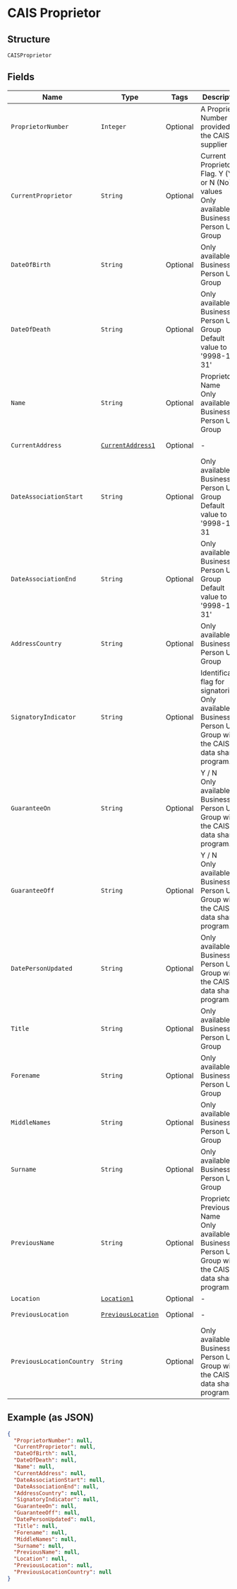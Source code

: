 
# CAIS Proprietor

## Structure

`CAISProprietor`

## Fields

| Name | Type | Tags | Description | Getter | Setter |
|  --- | --- | --- | --- | --- | --- |
| `ProprietorNumber` | `Integer` | Optional | A Proprietor Number provided by the CAIS supplier | Integer getProprietorNumber() | setProprietorNumber(Integer proprietorNumber) |
| `CurrentProprietor` | `String` | Optional | Current Proprietor Flag. Y (Yes) or N (No) values<br>Only available to Business Person User Group | String getCurrentProprietor() | setCurrentProprietor(String currentProprietor) |
| `DateOfBirth` | `String` | Optional | Only available to Business Person User Group | String getDateOfBirth() | setDateOfBirth(String dateOfBirth) |
| `DateOfDeath` | `String` | Optional | Only available to Business Person User Group<br>Default value to '9998-12-31' | String getDateOfDeath() | setDateOfDeath(String dateOfDeath) |
| `Name` | `String` | Optional | Proprietors Name<br>Only available to Business Person User Group | String getName() | setName(String name) |
| `CurrentAddress` | [`CurrentAddress1`](../../doc/models/current-address-1.md) | Optional | - | CurrentAddress1 getCurrentAddress() | setCurrentAddress(CurrentAddress1 currentAddress) |
| `DateAssociationStart` | `String` | Optional | Only available to Business Person User Group<br>Default value to '9998-12-31 | String getDateAssociationStart() | setDateAssociationStart(String dateAssociationStart) |
| `DateAssociationEnd` | `String` | Optional | Only available to Business Person User Group<br>Default value to '9998-12-31' | String getDateAssociationEnd() | setDateAssociationEnd(String dateAssociationEnd) |
| `AddressCountry` | `String` | Optional | Only available to Business Person User Group | String getAddressCountry() | setAddressCountry(String addressCountry) |
| `SignatoryIndicator` | `String` | Optional | Identification flag for signatories.<br>Only available to Business Person User Group within the CAIS data sharing program. | String getSignatoryIndicator() | setSignatoryIndicator(String signatoryIndicator) |
| `GuaranteeOn` | `String` | Optional | Y / N<br>Only available to Business Person User Group within the CAIS data sharing program. | String getGuaranteeOn() | setGuaranteeOn(String guaranteeOn) |
| `GuaranteeOff` | `String` | Optional | Y / N<br>Only available to Business Person User Group within the CAIS data sharing program. | String getGuaranteeOff() | setGuaranteeOff(String guaranteeOff) |
| `DatePersonUpdated` | `String` | Optional | Only available to Business Person User Group within the CAIS data sharing program. | String getDatePersonUpdated() | setDatePersonUpdated(String datePersonUpdated) |
| `Title` | `String` | Optional | Only available to Business Person User Group | String getTitle() | setTitle(String title) |
| `Forename` | `String` | Optional | Only available to Business Person User Group | String getForename() | setForename(String forename) |
| `MiddleNames` | `String` | Optional | Only available to Business Person User Group | String getMiddleNames() | setMiddleNames(String middleNames) |
| `Surname` | `String` | Optional | Only available to Business Person User Group | String getSurname() | setSurname(String surname) |
| `PreviousName` | `String` | Optional | Proprietor's Previous Name<br>Only available to Business Person User Group within the CAIS data sharing program. | String getPreviousName() | setPreviousName(String previousName) |
| `Location` | [`Location1`](../../doc/models/location-1.md) | Optional | - | Location1 getLocation() | setLocation(Location1 location) |
| `PreviousLocation` | [`PreviousLocation`](../../doc/models/previous-location.md) | Optional | - | PreviousLocation getPreviousLocation() | setPreviousLocation(PreviousLocation previousLocation) |
| `PreviousLocationCountry` | `String` | Optional | Only available to Business Person User Group within the CAIS data sharing program. | String getPreviousLocationCountry() | setPreviousLocationCountry(String previousLocationCountry) |

## Example (as JSON)

```json
{
  "ProprietorNumber": null,
  "CurrentProprietor": null,
  "DateOfBirth": null,
  "DateOfDeath": null,
  "Name": null,
  "CurrentAddress": null,
  "DateAssociationStart": null,
  "DateAssociationEnd": null,
  "AddressCountry": null,
  "SignatoryIndicator": null,
  "GuaranteeOn": null,
  "GuaranteeOff": null,
  "DatePersonUpdated": null,
  "Title": null,
  "Forename": null,
  "MiddleNames": null,
  "Surname": null,
  "PreviousName": null,
  "Location": null,
  "PreviousLocation": null,
  "PreviousLocationCountry": null
}
```

